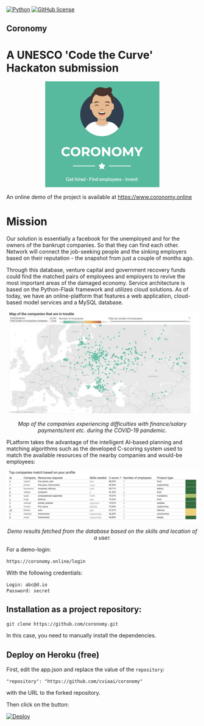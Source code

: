 [![Python](https://img.shields.io/badge/python-3.7-blue.svg)](https://python.org)
[![GitHub license](https://img.shields.io/github/license/Naereen/StrapDown.js.svg)](https://github.com/Naereen/StrapDown.js/blob/master/LICENSE)


## Coronomy
# A UNESCO 'Code the Curve' Hackaton submission

<p align="center">
<img src="/imgs/logo.png" width="300" alt>
</p>

An online demo of the project is available at https://www.coronomy.online

# Mission

Our solution is essentially a facebook for the unemployed and for the owners of the bankrupt companies. So that they can find each other. Network will connect the job-seeking people and the sinking employers based on their reputation - the snapshot from just a couple of months ago.

Through this database, venture capital and government recovery funds could find the matched pairs of employees and employers to revive the most important areas of the damaged economy. Service architecture is based on the Python-Flask framework and utilizes cloud solutions. As of today, we have an online-platform that features a web application, cloud-based model services and a MySQL database. 

<p align="center">
<img src="/imgs/map.jpg" width="600" alt>
</p>
<p align="center">
<em>Map of the companies experiencing difficulties with finance/salary payments/rent etc. during the COVID-19 pandemic.</em>
</p>

PLatform takes the advantage of the intelligent AI-based planning and matching algorithms such as the developed C-scoring system used to match the available resources of the nearby companies and would-be employees:

<p align="center">
<img src="/imgs/companies.png" width="600" alt>
</p>
<p align="center">
<em>Demo results fetched from the database based on the skills and location of a user.</em>
</p>

For a demo-login:
```
https://coronomy.online/login
```
With the following credentials:
```
Login: abc@d.io
Password: secret
```

## Installation as a project repository:

```
git clone https://github.com/coronomy.git
```

In this case, you need to manually install the dependencies.



## Deploy on Heroku (free)
First, edit the app.json and replace the value of the `repository`:
```
"repository": "https://github.com/cviaai/coronomy"
```
with the URL to the forked repository.

Then click on the button:

[![Deploy](https://www.herokucdn.com/deploy/button.svg)](https://heroku.com/deploy)
